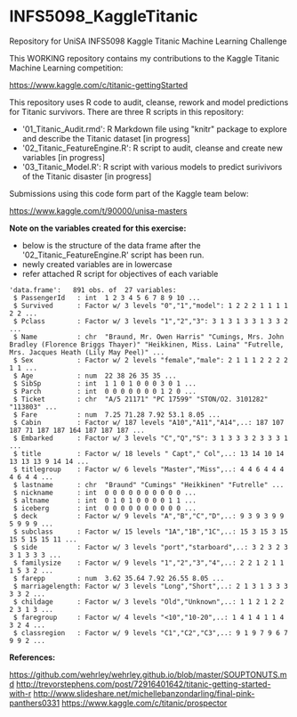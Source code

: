 # INFS5098_KaggleTitanic
Repository for UniSA INFS5098 Kaggle Titanic Machine Learning Challenge
  
This WORKING repository contains my contributions to the Kaggle Titanic Machine Learning competition:
  
<https://www.kaggle.com/c/titanic-gettingStarted>
  
This repository uses R code to audit, cleanse, rework and model predictions for Titanic survivors. There are three R scripts in this repository:
- '01_Titanic_Audit.rmd': R Markdown file using "knitr" package to explore and describe the Titanic dataset [in progress]
- '02_Titanic_FeatureEngine.R': R script to audit, cleanse and create new variables [in progress]
- '03_Titanic_Model.R': R script with various models to predict surivivors of the Titanic disaster [in progress]
  
Submissions using this code form part of the Kaggle team below:
  
<https://www.kaggle.com/t/90000/unisa-masters>
  
**Note on the variables created for this exercise:**
- below is the structure of the data frame after the '02_Titanic_FeatureEngine.R' script has been run.
- newly created variables are in lowercase
- refer attached R script for objectives of each variable  
```
'data.frame':	891 obs. of  27 variables:
 $ PassengerId   : int  1 2 3 4 5 6 7 8 9 10 ...
 $ Survived      : Factor w/ 3 levels "0","1","model": 1 2 2 2 1 1 1 1 2 2 ...
 $ Pclass        : Factor w/ 3 levels "1","2","3": 3 1 3 1 3 3 1 3 3 2 ...
 $ Name          : chr  "Braund, Mr. Owen Harris" "Cumings, Mrs. John Bradley (Florence Briggs Thayer)" "Heikkinen, Miss. Laina" "Futrelle, Mrs. Jacques Heath (Lily May Peel)" ...
 $ Sex           : Factor w/ 2 levels "female","male": 2 1 1 1 2 2 2 2 1 1 ...
 $ Age           : num  22 38 26 35 35 ...
 $ SibSp         : int  1 1 0 1 0 0 0 3 0 1 ...
 $ Parch         : int  0 0 0 0 0 0 0 1 2 0 ...
 $ Ticket        : chr  "A/5 21171" "PC 17599" "STON/O2. 3101282" "113803" ...
 $ Fare          : num  7.25 71.28 7.92 53.1 8.05 ...
 $ Cabin         : Factor w/ 187 levels "A10","A11","A14",..: 187 107 187 71 187 187 164 187 187 187 ...
 $ Embarked      : Factor w/ 3 levels "C","Q","S": 3 1 3 3 3 2 3 3 3 1 ...
 $ title         : Factor w/ 18 levels " Capt"," Col",..: 13 14 10 14 13 13 13 9 14 14 ...
 $ titlegroup    : Factor w/ 6 levels "Master","Miss",..: 4 4 6 4 4 4 4 6 4 4 ...
 $ lastname      : chr  "Braund" "Cumings" "Heikkinen" "Futrelle" ...
 $ nickname      : int  0 0 0 0 0 0 0 0 0 0 ...
 $ altname       : int  0 1 0 1 0 0 0 0 1 1 ...
 $ iceberg       : int  0 0 0 0 0 0 0 0 0 0 ...
 $ deck          : Factor w/ 9 levels "A","B","C","D",..: 9 3 9 3 9 9 5 9 9 9 ...
 $ subclass      : Factor w/ 15 levels "1A","1B","1C",..: 15 3 15 3 15 15 5 15 15 11 ...
 $ side          : Factor w/ 3 levels "port","starboard",..: 3 2 3 2 3 3 1 3 3 3 ...
 $ familysize    : Factor w/ 9 levels "1","2","3","4",..: 2 2 1 2 1 1 1 5 3 2 ...
 $ farepp        : num  3.62 35.64 7.92 26.55 8.05 ...
 $ marriagelength: Factor w/ 3 levels "Long","Short",..: 2 1 3 1 3 3 3 3 3 2 ...
 $ childage      : Factor w/ 3 levels "Old","Unknown",..: 1 1 2 1 2 2 2 3 1 3 ...
 $ faregroup     : Factor w/ 4 levels "<10","10-20",..: 1 4 1 4 1 1 4 3 2 4 ...
 $ classregion   : Factor w/ 9 levels "C1","C2","C3",..: 9 1 9 7 9 6 7 9 9 2 ...
```
  
**References:**
  
<https://github.com/wehrley/wehrley.github.io/blob/master/SOUPTONUTS.md>
<http://trevorstephens.com/post/72916401642/titanic-getting-started-with-r>
<http://www.slideshare.net/michellebanzondarling/final-pink-panthers0331>
<https://www.kaggle.com/c/titanic/prospector>
